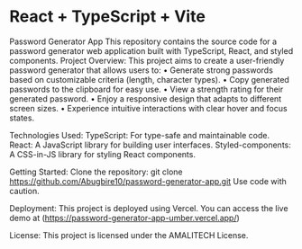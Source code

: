 # React + TypeScript + Vite

Password Generator App
This repository contains the source code for a password generator web application built with TypeScript, React, and styled components.
Project Overview:
This project aims to create a user-friendly password generator that allows users to:
• Generate strong passwords based on customizable criteria (length, character types).
• Copy generated passwords to the clipboard for easy use.
• View a strength rating for their generated password.
• Enjoy a responsive design that adapts to different screen sizes.
• Experience intuitive interactions with clear hover and focus states.

Technologies Used:
TypeScript: For type-safe and maintainable code.
React: A JavaScript library for building user interfaces.
Styled-components: A CSS-in-JS library for styling React components.

Getting Started:
Clone the repository:
git clone https://github.com/Abugbire10/password-generator-app.git
Use code with caution.

Deployment:
This project is deployed using Vercel. You can access the live demo at (https://password-generator-app-umber.vercel.app/)

License:
This project is licensed under the AMALITECH License.
